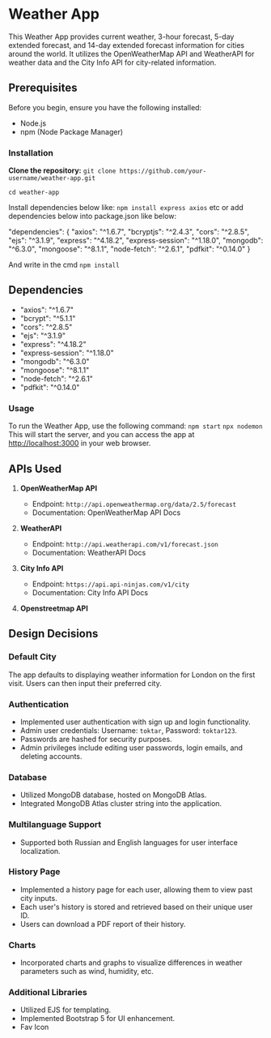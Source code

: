 # Weather App

This Weather App provides current weather, 3-hour forecast, 5-day extended forecast, and 14-day extended forecast information for cities around the world. It utilizes the OpenWeatherMap API and WeatherAPI for weather data and the City Info API for city-related information.

## Prerequisites

Before you begin, ensure you have the following installed: 
- Node.js 
- npm (Node Package Manager)

### Installation
**Clone the repository:** 
```git clone https://github.com/your-username/weather-app.git```

```cd weather-app```

Install dependencies below like:
```npm install express axios``` etc or add dependencies below into package.json like below:

"dependencies": {
    "axios": "^1.6.7",
    "bcryptjs": "^2.4.3",
    "cors": "^2.8.5",
    "ejs": "^3.1.9",
    "express": "^4.18.2",
    "express-session": "^1.18.0",
    "mongodb": "^6.3.0",
    "mongoose": "^8.1.1",
    "node-fetch": "^2.6.1",
    "pdfkit": "^0.14.0"
  }

And write in the  cmd ```npm install```


## Dependencies

- "axios": "^1.6.7"
- "bcrypt": "^5.1.1"
- "cors": "^2.8.5"
- "ejs": "^3.1.9"
- "express": "^4.18.2"
- "express-session": "^1.18.0"
- "mongodb": "^6.3.0"
- "mongoose": "^8.1.1"
- "node-fetch": "^2.6.1"
- "pdfkit": "^0.14.0"

### Usage
To run the Weather App, use the following command:
`npm start`
`npx nodemon`
This will start the server, and you can access the app at [http://localhost:3000](http://localhost:3000/) in your web browser.

## APIs Used

1.  **OpenWeatherMap API**
    
    -   Endpoint: `http://api.openweathermap.org/data/2.5/forecast`
    -   Documentation: OpenWeatherMap API Docs
2.  **WeatherAPI**
    
    -   Endpoint: `http://api.weatherapi.com/v1/forecast.json`
    -   Documentation: WeatherAPI Docs
3.  **City Info API**
    
    -   Endpoint: `https://api.api-ninjas.com/v1/city`
    -   Documentation: City Info API Docs
    
4.  **Openstreetmap API**

## Design Decisions

### Default City

The app defaults to displaying weather information for London on the first visit. Users can then input their preferred city.

### Authentication
- Implemented user authentication with sign up and login functionality.
- Admin user credentials: Username: `toktar`, Password: `toktar123`.
- Passwords are hashed for security purposes.
- Admin privileges include editing user passwords, login emails, and deleting accounts.

### Database
- Utilized MongoDB database, hosted on MongoDB Atlas.
- Integrated MongoDB Atlas cluster string into the application.

### Multilanguage Support
- Supported both Russian and English languages for user interface localization.

### History Page
- Implemented a history page for each user, allowing them to view past city inputs.
- Each user's history is stored and retrieved based on their unique user ID.
- Users can download a PDF report of their history.

### Charts
- Incorporated charts and graphs to visualize differences in weather parameters such as wind, humidity, etc.


### Additional Libraries
- Utilized EJS for templating.
- Implemented Bootstrap 5 for UI enhancement.
- Fav Icon

